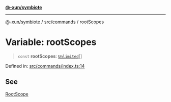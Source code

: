 [**@-xun/symbiote**](../../../README.md)

***

[@-xun/symbiote](../../../README.md) / [src/commands](../README.md) / rootScopes

# Variable: rootScopes

> `const` **rootScopes**: [`Unlimited`](../../configure/enumerations/UnlimitedGlobalScope.md#unlimited)[]

Defined in: [src/commands/index.ts:14](https://github.com/Xunnamius/symbiote/blob/3bc9175601936ce1e29ce6f32d229d0639c2bec1/src/commands/index.ts#L14)

## See

[RootScope](../../configure/enumerations/UnlimitedGlobalScope.md)
